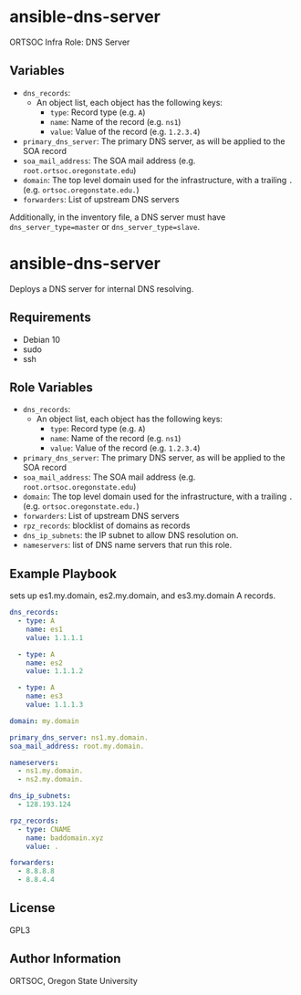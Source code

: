 # ansible-dns-server
ORTSOC Infra Role: DNS Server

## Variables

* `dns_records`:
  * An object list, each object has the following keys:
    * `type`: Record type (e.g. `A`)
    * `name`: Name of the record (e.g. `ns1`)
    * `value`: Value of the record (e.g. `1.2.3.4`)
* `primary_dns_server`: The primary DNS server, as will be applied to the SOA record
* `soa_mail_address`: The SOA mail address (e.g. `root.ortsoc.oregonstate.edu`)
* `domain`: The top level domain used for the infrastructure, with a trailing `.` (e.g. `ortsoc.oregonstate.edu.`)
* `forwarders`: List of upstream DNS servers

Additionally, in the inventory file, a DNS server must have `dns_server_type=master` or `dns_server_type=slave`.

ansible-dns-server
=========

Deploys a DNS server for internal DNS resolving.

Requirements
------------

- Debian 10
- sudo
- ssh

Role Variables
--------------

- `dns_records`:
  - An object list, each object has the following keys:
    - `type`: Record type (e.g. `A`)
    - `name`: Name of the record (e.g. `ns1`)
    - `value`: Value of the record (e.g. `1.2.3.4`)
- `primary_dns_server`: The primary DNS server, as will be applied to the SOA record
- `soa_mail_address`: The SOA mail address (e.g. `root.ortsoc.oregonstate.edu`)
- `domain`: The top level domain used for the infrastructure, with a trailing `.` (e.g. `ortsoc.oregonstate.edu.`)
- `forwarders`: List of upstream DNS servers
- `rpz_records`: blocklist of domains as records
- `dns_ip_subnets`: the IP subnet to allow DNS resolution on.
- `nameservers`: list of DNS name servers that run this role.

Example Playbook
----------------

sets up es1.my.domain, es2.my.domain, and es3.my.domain A records.
```yaml
dns_records:
  - type: A
    name: es1
    value: 1.1.1.1

  - type: A
    name: es2
    value: 1.1.1.2

  - type: A
    name: es3
    value: 1.1.1.3

domain: my.domain

primary_dns_server: ns1.my.domain.
soa_mail_address: root.my.domain.

nameservers:
  - ns1.my.domain.
  - ns2.my.domain.

dns_ip_subnets:
  - 128.193.124

rpz_records:
  - type: CNAME
    name: baddomain.xyz
    value: .

forwarders:
  - 8.8.8.8
  - 8.8.4.4
```
License
-------

GPL3

Author Information
------------------

ORTSOC, Oregon State University
